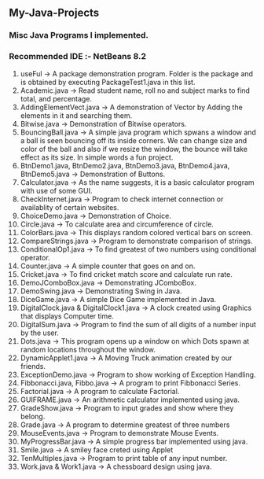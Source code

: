 ## My-Java-Projects
### Misc Java Programs I implemented. <br>
### Recommended IDE :- NetBeans 8.2
1) useFul -> A package demonstration program. Folder is the package and is obtained by executing PackageTest1.java in this list.
2) Academic.java -> Read student name, roll no and subject marks to find total, and percentage.
3) AddingElementVect.java -> A demonstration of Vector by Adding the elements in it and searching them.
4) Bitwise.java -> Demonstration of Bitwise operators.
5) BouncingBall.java -> A simple java program which spwans a window and a ball is seen bouncing off its inside corners. We can change size and color of the ball and also if we resize the window, the bounce will take effect as its size. In simple words a fun project.
6) BtnDemo1.java, BtnDemo2.java, BtnDemo3.java, BtnDemo4.java, BtnDemo5.java -> Demonstration of Buttons.
7) Calculator.java -> As the name suggests, it is a basic calculator program with use of some GUI.
8) CheckInternet.java -> Program to check internet connection or availablity of certain websites.
9) ChoiceDemo.java -> Demonstration of Choice.
10) Circle.java -> To calculate area and circumference of circle.
11) ColorBars.java -> This displays random colored vertical bars on screen.
12) CompareStrings.java -> Program to demonstrate comparison of strings.
13) ConditionalOp1.java -> To find greatest of two numbers using conditional operator.
14) Counter.java -> A simple counter that goes on and on.
15) Cricket.java -> To find cricket match score and calculate run rate.
16) DemoJComboBox.java -> Demonstrating JComboBox.
17) DemoSwing.java -> Demonstrating Swing in Java.
18) DiceGame.java -> A simple Dice Game implemented in Java.
19) DigitalClock.java & DigitalClock1.java -> A clock created using Graphics that displays Computer time.
20) DigitalSum.java -> Program to find the sum of all digits of a number input by the user.
21) Dots.java -> This program opens up a window on which Dots spawn at random locations throughout the window.
22) DynamicApplet1.java -> A Moving Truck animation created by our friends.
23) ExceptionDemo.java -> Program to show working of Exception Handling.
24) Fibbonacci.java, Fibbo.java -> A program to print Fibbonacci Series.
25) Factorial.java -> A program to calculate Factorial.
26) GUIFRAME.java -> An arithmetic calculator implemented using java.
27) GradeShow.java -> Program to input grades and show where they belong.
28) Grade.java -> A program to determine greatest of three numbers
29) MouseEvents.java -> Program to demonstrate Mouse Events.
30) MyProgressBar.java -> A simple progress bar implemented using java.
31) Smile.java -> A smiley face creted using Applet
32) TenMultiples.java -> Program to print table of any input number.
33) Work.java & Work1.java -> A chessboard design using java.
